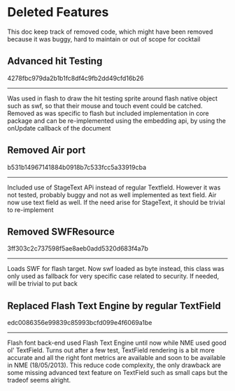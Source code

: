 Deleted Features
================

This doc keep track of removed code, which might have been removed
because it was buggy, hard to maintain or out of scope for cocktail


Advanced hit Testing
--------------------
4278fbc979da2b1b1fc8df4c9fb2dd49cfd16b26
__________________________
Was used in flash to draw the hit testing sprite around flash native 
object such as swf, so that their mouse and touch event could be catched.
Removed as was specific to flash but included implementation in core package
and can be re-implemented using the embedding api, by using the onUpdate
callback of the document


Removed Air port 
-------------------
b531b14967141884b0918b7c533fcc5a33919cba
___________________________
Included use of StageText APi instead of regular Textfield. However it
was not tested, probably buggy and not as well implemented as text field.
Air now use text field as well. If the need arise for StageText, it should
be trivial to re-implement

Removed SWFResource
----------------------
3ff303c2c737598f5ae8aeb0add5320d683f4a7b
____________________________
Loads SWF for flash target. Now swf loaded as byte instead, this class was
only used as fallback for very specific case related to security. If
needed, will be trivial to put back

Replaced Flash Text Engine by regular TextField 
-----------------------
edc0086356e99839c85993bcfd099e4f6069a1be
_____________________________
Flash font back-end used Flash Text Engine until now while NME used good ol' TextField.
Turns out after a few test, TextField rendering is a bit more accurate and all the right font
metrics are available and soon to be available in NME (18/05/2013). This reduce code complexity, the only
drawback are some missing advanced text feature on TextField such as small caps but the tradeof seems alright.
